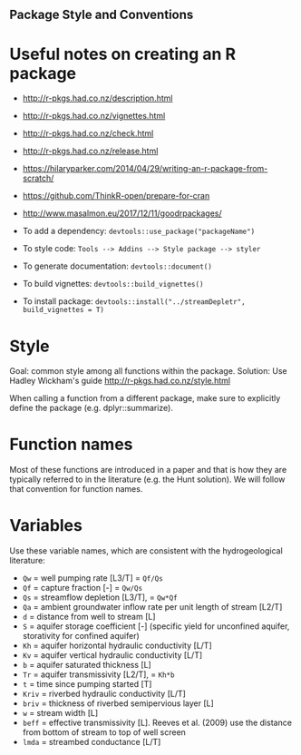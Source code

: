 ## Package Style and Conventions

# Useful notes on creating an R package
- http://r-pkgs.had.co.nz/description.html
- http://r-pkgs.had.co.nz/vignettes.html
- http://r-pkgs.had.co.nz/check.html
- http://r-pkgs.had.co.nz/release.html
- https://hilaryparker.com/2014/04/29/writing-an-r-package-from-scratch/
- https://github.com/ThinkR-open/prepare-for-cran
- http://www.masalmon.eu/2017/12/11/goodrpackages/

- To add a dependency: `devtools::use_package("packageName")`
- To style code: `Tools --> Addins --> Style package --> styler`
- To generate documentation: `devtools::document()`
- To build vignettes: `devtools::build_vignettes()`
- To install package: `devtools::install("../streamDepletr", build_vignettes = T)`

# Style
Goal: common style among all functions within the package. 
Solution: Use Hadley Wickham's guide http://r-pkgs.had.co.nz/style.html

When calling a function from a different package, make sure to explicitly
define the package (e.g. dplyr::summarize).

# Function names
Most of these functions are introduced in a paper and that is how they are typically
referred to in the literature (e.g. the Hunt solution). We will follow that convention
for function names.

# Variables
Use these variable names, which are consistent with the hydrogeological literature:
- `Qw`   = well pumping rate [L3/T] = `Qf/Qs`
- `Qf`   = capture fraction [-] = `Qw/Qs`
- `Qs`   = streamflow depletion [L3/T], = `Qw*Qf`
- `Qa`   = ambient groundwater inflow rate per unit length of stream [L2/T]
- `d`    = distance from well to stream [L]
- `S`    = aquifer storage coefficient [-] (specific yield for unconfined aquifer, storativity for confined aquifer)
- `Kh`   = aquifer horizontal hydraulic conductivity [L/T]
- `Kv`   = aquifer vertical hydraulic conductivity [L/T]
- `b`    = aquifer saturated thickness [L]
- `Tr`   = aquifer transmissivity [L2/T], = `Kh*b`
- `t`    = time since pumping started [T]
- `Kriv` = riverbed hydraulic conductivity [L/T]
- `briv` = thickness of riverbed semipervious layer [L]
- `w`    = stream width [L]
- `beff` = effective transmissivity [L]. Reeves et al. (2009) use the distance from bottom of stream to top of well screen
- `lmda` = streambed conductance [L/T]
